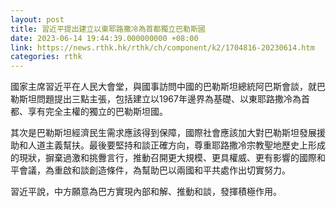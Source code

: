 ```yaml
---
layout: post
title: 習近平提出建立以東耶路撒冷為首都獨立巴勒斯國
date: 2023-06-14 19:44:39.000000000 +08:00
link: https://news.rthk.hk/rthk/ch/component/k2/1704816-20230614.htm
categories: rthk
---
```


國家主席習近平在人民大會堂，與國事訪問中國的巴勒斯坦總統阿巴斯會談，就巴勒斯坦問題提出三點主張，包括建立以1967年邊界為基礎、以東耶路撒冷為首都、享有完全主權的獨立的巴勒斯坦國。

其次是巴勒斯坦經濟民生需求應該得到保障，國際社會應該加大對巴勒斯坦發展援助和人道主義幫扶。最後要堅持和談正確方向，尊重耶路撒冷宗教聖地歷史上形成的現狀，摒棄過激和挑釁言行，推動召開更大規模、更具權威、更有影響的國際和平會議，為重啟和談創造條件，為幫助巴以兩國和平共處作出切實努力。

習近平說，中方願意為巴方實現內部和解、推動和談，發揮積極作用。
